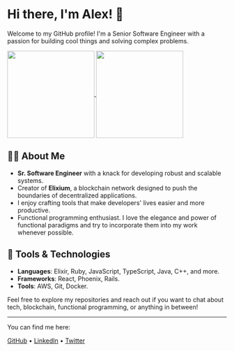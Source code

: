 # Hi there, I'm Alex! 👋

Welcome to my GitHub profile! I'm a Senior Software Engineer with a passion for building cool things and solving complex problems. 

<a href="https://github-readme-stats.vercel.app/api?username=alexdovzhanyn&count_private=true&theme=github_dark_dimmed">
  <img height=200 align="center" src="https://github-readme-stats.vercel.app/api?username=alexdovzhanyn&count_private=true&theme=github_dark_dimmed" />
</a>
<a href="https://github-readme-stats.vercel.app/api/top-langs?username=alexdovzhanyn&layout=compact&langs_count=8&card_width=320&theme=github_dark_dimmed&size_weight=0.5&count_weight=0.5">
  <img height=200 align="center" src="https://github-readme-stats.vercel.app/api/top-langs?username=alexdovzhanyn&layout=compact&langs_count=8&card_width=320&theme=github_dark_dimmed&size_weight=0.5&count_weight=0.5" />
</a>

## 👨‍💻 About Me
- **Sr. Software Engineer** with a knack for developing robust and scalable systems.
- Creator of **Elixium**, a blockchain network designed to push the boundaries of decentralized applications.
- I enjoy crafting tools that make developers' lives easier and more productive.
- Functional programming enthusiast. I love the elegance and power of functional paradigms and try to incorporate them into my work whenever possible.

## 🔧 Tools & Technologies
- **Languages**: Elixir, Ruby, JavaScript, TypeScript, Java, C++, and more.
- **Frameworks**: React, Phoenix, Rails.
- **Tools**: AWS, Git, Docker.

Feel free to explore my repositories and reach out if you want to chat about tech, blockchain, functional programming, or anything in between!

---

You can find me here:

[GitHub](https://github.com/alexdovzhanyn) • [LinkedIn](https://linkedin.com/in/alex-dovzhanyn) • [Twitter](https://x.com/alexdovzhanyn)

